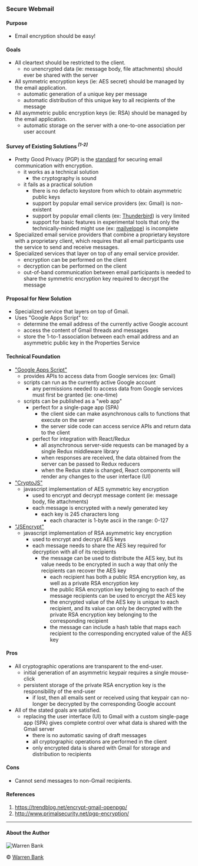 ### Secure Webmail

#### Purpose

* Email encryption should be easy!

#### Goals

* All cleartext should be restricted to the client.
  * no unencrypted data (ie: message body, file attachments) should ever be shared with the server
* All symmetric encryption keys (ie: AES secret) should be managed by the email application.
  * automatic generation of a unique key per message
  * automatic distribution of this unique key to all recipients of the message
* All asymmetric public encryption keys (ie: RSA) should be managed by the email application.
  * automatic storage on the server with a one-to-one association per user account

#### Survey of Existing Solutions _<sup>[1-2]</sup>_

* Pretty Good Privacy (PGP) is the [standard](https://tools.ietf.org/html/rfc4880) for securing email communication with encryption.
  * it works as a technical solution
    * the cryptography is sound
  * it fails as a practical solution
    * there is no defacto keystore from which to obtain asymmetric public keys
    * support by popular email service providers (ex: Gmail) is non-existent
    * support by popular email clients (ex: [Thunderbird](https://support.mozilla.org/en-US/kb/digitally-signing-and-encrypting-messages)) is very limited
    * support for basic features in experimental tools that only the technically-minded might use (ex: [mailvelope](https://github.com/mailvelope/mailvelope/issues/608)) is incomplete
* Specialized email service providers that combine a proprietary keystore with a proprietary client,
  which requires that all email participants use the service to send and receive messages.
* Specialized services that layer on top of any email service provider.
  * encryption can be performed on the client
  * decryption can be performed on the client
  * out-of-band communication between email participants is needed to share the symmetric encryption key required to decrypt the message

#### Proposal for New Solution

* Specialized service that layers on top of Gmail.
* Uses "Google Apps Script" to:
  * determine the email address of the currently active Google account
  * access the content of Gmail threads and messages
  * store the 1-to-1 association between each email address and an asymmetric public key in the Properties Service

#### Technical Foundation

* ["Google Apps Script"](https://developers.google.com/apps-script/)
  * provides APIs to access data from Google services (ex: Gmail)
  * scripts can run as the currently active Google account
    * any permissions needed to access data from Google services must first be granted (ie: one-time)
  * scripts can be published as a "web app"
    * perfect for a single-page app (SPA)
      * the client side can make asynchronous calls to functions that execute on the server
      * the server side code can access service APIs and return data to the client
    * perfect for integration with React/Redux
      * all asynchronous server-side requests can be managed by a single Redux middleware library
      * when responses are received, the data obtained from the server can be passed to Redux reducers
      * when the Redux state is changed, React components will render any changes to the user interface (UI)
* ["CryptoJS"](https://github.com/brix/crypto-js)
  * javascript implementation of AES symmetric key encryption
    * used to encrypt and decrypt message content (ie: message body, file attachments)
    * each message is encrypted with a newly generated key
      * each key is 245 characters long
        * each character is 1-byte ascii in the range: 0-127
* ["JSEncrypt"](https://github.com/travist/jsencrypt)
  * javascript implementation of RSA asymmetric key encryption
    * used to encrypt and decrypt AES keys
    * each message needs to share the AES key required for decryption with all of its recipients
      * the message can be used to distribute the AES key, but its value needs to be encrypted in such a way that only the recipients can recover the AES key
        * each recipient has both a public RSA encryption key, as well as a private RSA encryption key
        * the public RSA encryption key belonging to each of the message recipients can be used to encrypt the AES key
        * the encrypted value of the AES key is unique to each recipient, and its value can only be decrypted with the private RSA encryption key belonging to the corresponding recipient
        * the message can include a hash table that maps each recipient to the corresponding encrypted value of the AES key

#### Pros

* All cryptographic operations are transparent to the end-user.
  * initial generation of an asymmetric keypair requires a single mouse-click
  * persistent storage of the private RSA encryption key is the responsibility of the end-user
    * if lost, then all emails sent or received using that keypair can no-longer be decrypted by the corresponding Google account
* All of the stated goals are satisfied.
  * replacing the user interface (UI) to Gmail with a custom single-page app (SPA) gives complete control over what data is shared with the Gmail server
    * there is no automatic saving of draft messages
    * all cryptographic operations are performed in the client
    * only encrypted data is shared with Gmail for storage and distribution to recipients

#### Cons

* Cannot send messages to non-Gmail recipients.

#### References

1. https://trendblog.net/encrypt-gmail-openpgp/
2. http://www.primalsecurity.net/pgp-encryption/

- - - -

#### About the Author

![Warren Bank](https://avatars3.githubusercontent.com/u/6810270)

&copy; [Warren Bank](https://github.com/warren-bank)
